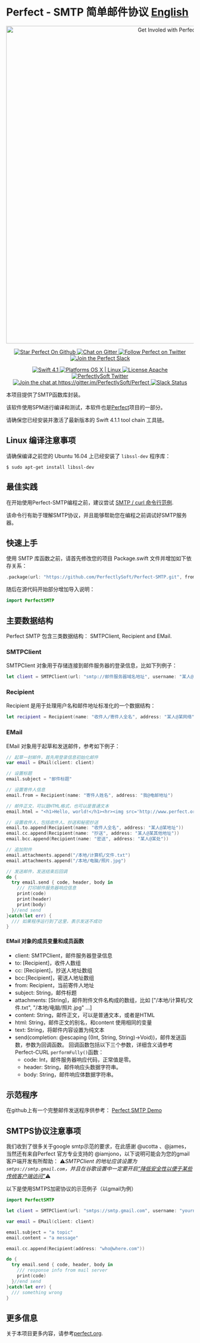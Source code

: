 # Perfect - SMTP 简单邮件协议 [English](README.md)

<p align="center">
    <a href="http://perfect.org/get-involved.html" target="_blank">
        <img src="http://perfect.org/assets/github/perfect_github_2_0_0.jpg" alt="Get Involed with Perfect!" width="854" />
    </a>
</p>

<p align="center">
    <a href="https://github.com/PerfectlySoft/Perfect" target="_blank">
        <img src="http://www.perfect.org/github/Perfect_GH_button_1_Star.jpg" alt="Star Perfect On Github" />
    </a>  
    <a href="https://gitter.im/PerfectlySoft/Perfect" target="_blank">
        <img src="http://www.perfect.org/github/Perfect_GH_button_2_Git.jpg" alt="Chat on Gitter" />
    </a>  
    <a href="https://twitter.com/perfectlysoft" target="_blank">
        <img src="http://www.perfect.org/github/Perfect_GH_button_3_twit.jpg" alt="Follow Perfect on Twitter" />
    </a>  
    <a href="http://perfect.ly" target="_blank">
        <img src="http://www.perfect.org/github/Perfect_GH_button_4_slack.jpg" alt="Join the Perfect Slack" />
    </a>
</p>

<p align="center">
    <a href="https://developer.apple.com/swift/" target="_blank">
        <img src="https://img.shields.io/badge/Swift-4.1-orange.svg?style=flat" alt="Swift 4.1">
    </a>
    <a href="https://developer.apple.com/swift/" target="_blank">
        <img src="https://img.shields.io/badge/Platforms-OS%20X%20%7C%20Linux%20-lightgray.svg?style=flat" alt="Platforms OS X | Linux">
    </a>
    <a href="http://perfect.org/licensing.html" target="_blank">
        <img src="https://img.shields.io/badge/License-Apache-lightgrey.svg?style=flat" alt="License Apache">
    </a>
    <a href="http://twitter.com/PerfectlySoft" target="_blank">
        <img src="https://img.shields.io/badge/Twitter-@PerfectlySoft-blue.svg?style=flat" alt="PerfectlySoft Twitter">
    </a>
    <a href="https://gitter.im/PerfectlySoft/Perfect?utm_source=badge&utm_medium=badge&utm_campaign=pr-badge&utm_content=badge" target="_blank">
        <img src="https://img.shields.io/badge/Gitter-Join%20Chat-brightgreen.svg" alt="Join the chat at https://gitter.im/PerfectlySoft/Perfect">
    </a>
    <a href="http://perfect.ly" target="_blank">
        <img src="http://perfect.ly/badge.svg" alt="Slack Status">
    </a>
</p>


本项目提供了SMTP函数库封装。

该软件使用SPM进行编译和测试，本软件也是[Perfect](https://github.com/PerfectlySoft/Perfect)项目的一部分。

请确保您已经安装并激活了最新版本的 Swift 4.1.1 tool chain 工具链。

## Linux 编译注意事项

请确保编译之前您的 Ubuntu 16.04 上已经安装了 `libssl-dev` 程序库：

```
$ sudo apt-get install libssl-dev
```

## 最佳实践

在开始使用Perfect-SMTP编程之前，建议尝试 [SMTP / curl 命令行范例](https://ec.haxx.se/usingcurl-smtp.html).

该命令行有助于理解SMTP协议，并且能够帮助您在编程之前调试好SMTP服务器。


## 快速上手

使用 SMTP 库函数之前，请首先修改您的项目 Package.swift 文件并增加如下依存关系：

``` swift
.package(url: "https://github.com/PerfectlySoft/Perfect-SMTP.git", from: "3.0.0")
```

随后在源代码开始部分增加导入说明：

``` swift
import PerfectSMTP
```

## 主要数据结构

Perfect SMTP 包含三类数据结构： SMTPClient, Recipient and EMail.

### SMTPClient

SMTPClient 对象用于存储连接到邮件服务器的登录信息，比如下列例子：

``` swift
let client = SMTPClient(url: "smtp://邮件服务器域名地址", username: "某人@某地址", password:"密码")
```

### Recipient

Recipient 是用于处理用户名和邮件地址标准化的一个数据结构：

``` swift
let recipient = Recipient(name: "收件人/寄件人全名", address: "某人@某网络")
```

### EMail

EMail 对象用于起草和发送邮件，参考如下例子：

``` swift
// 起草一封邮件，首先用登录信息初始化邮件
var email = EMail(client: client)

// 设置标题
email.subject = "邮件标题"

// 设置寄件人信息
email.from = Recipient(name: "寄件人姓名", address: "我@电邮地址")

// 邮件正文，可以是HTML格式，也可以是普通文本
email.html = "<h1>Hello, world!</h1><hr><img src='http://www.perfect.org/images/perfect-logo-2-0.svg'>"

// 设置收件人，包括收件人、抄送和秘密抄送
email.to.append(Recipient(name: "收件人全名", address: "某人@某地址"))
email.cc.append(Recipient(name: "抄送", address: "某人@某其他地址"))
email.bcc.append(Recipient(name: "密送", address: "某人@某处"))

// 追加附件
email.attachments.append("/本地/计算机/文件.txt")
email.attachments.append("/本地/电脑/照片.jpg")

// 发送邮件，发送结束后回调
do {
  try email.send { code, header, body in
    /// 打印邮件服务器响应信息
    print(code)
    print(header)
    print(body)
  }//end send
}catch(let err) {
  /// 如果程序运行到了这里，表示发送不成功
}
```

#### EMail 对象的成员变量和成员函数

- client: SMTPClient，邮件服务器登录信息
- to: [Recipient]，收件人数组
- cc: [Recipient]，抄送人地址数组
- bcc:[Recipient]，密送人地址数组
- from: Recipient，当前寄件人地址
- subject: String，邮件标题
- attachments: [String]，邮件附件文件名构成的数组，比如 ["/本地/计算机/文件.txt", "/本地/电脑/照片.jpg" ...]
- content: String，邮件正文，可以是普通文本，或者是HTML
- html: String，邮件正文的别名，和content 使用相同的变量
- text: String，将邮件内容设置为纯文本
- send(completion: @escaping ((Int, String, String)->Void))，邮件发送函数，参数为回调函数。
回调函数包括以下三个参数，详细含义请参考 Perfect-CURL `performFully()`函数：
  - code: Int，邮件服务器响应代码，正常值是零。
  - header: String，邮件响应头数据字符串。
  - body: String，邮件响应体数据字符串。


## 示范程序

在github上有一个完整邮件发送程序供参考：
[Perfect SMTP Demo](https://github.com/PerfectExamples/Perfect-SMTP-Demo)

## SMTPS协议注意事项

我们收到了很多关于google smtp示范的要求，在此感谢 @ucotta 、@james，当然还有来自Perfect 官方专业支持的 @iamjono，以下说明可能会为您的gmail客户端开发有所帮助： ⚠️*SMTPClient 的地址应该设置为 `smtps://smtp.gmail.com`，并且在谷歌设置中一定要开启[“降低安全性以便于某些传统客户端访问”](https://myaccount.google.com/lesssecureapps)*⚠️

以下是使用SMTPS加密协议的示范例子（以gmail为例）

``` swift
import PerfectSMTP

let client = SMTPClient(url: "smtps://smtp.gmail.com", username: "yourname@gmail.com", password:"yourpassword")

var email = EMail(client: client)

email.subject = "a topic"
email.content = "a message"

email.cc.append(Recipient(address: "who@where.com"))

do {
  try email.send { code, header, body in
    /// response info from mail server
    print(code)
  }//end send
}catch(let err) {
  /// something wrong
}
```

## 更多信息
关于本项目更多内容，请参考[perfect.org](http://perfect.org).
